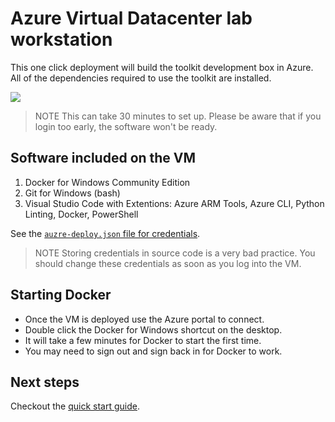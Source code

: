 # Azure Virtual Datacenter lab workstation

This one click deployment will build the toolkit development box in Azure.
All of the dependencies required to use the toolkit are installed.

<a href="https://portal.azure.com/#create/Microsoft.Template/uri/https%3A%2F%2Fraw.githubusercontent.com%2FAzure%2Fvdc%2Fvnext%2FLabVM%2Fazure-deploy.json" target="_blank">
    <img src="http://azuredeploy.net/deploybutton.png"/>
</a>

> NOTE This can take 30 minutes to set up. Please be aware that if you login too early, the software won't be ready.

## Software included on the VM

1. Docker for Windows Community Edition
1. Git for Windows (bash)
1. Visual Studio Code with Extentions: Azure ARM Tools, Azure CLI, Python Linting, Docker, PowerShell

See the [`auzre-deploy.json` file for credentials](azure-deploy.json#L16-L17).

> NOTE Storing credentials in source code is a very bad practice.
> You should change these credentials as soon as you log into the VM.

## Starting Docker
- Once the VM is deployed use the Azure portal to connect.
- Double click the Docker for Windows shortcut on the desktop.
- It will take a few minutes for Docker to start the first time.
- You may need to sign out and sign back in for Docker to work.


## Next steps
Checkout the [quick start guide](../Docs/quickstart.md).